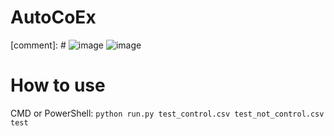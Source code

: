 # AutoCoEx
[comment]: # ![image](https://github.com/iomyaki/AutoCoEx/assets/112620445/79b3ebcf-bbe3-4430-adcd-0ebb83c3e8dd)
![image](https://github.com/iomyaki/AutoCoEx/assets/112620445/dd1e9b7b-556a-4c53-a4a7-a9ca4617a545)


# How to use
CMD or PowerShell: ```python run.py test_control.csv test_not_control.csv test```
